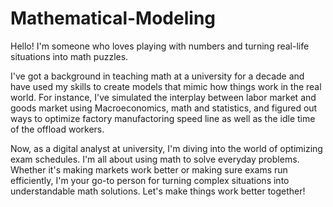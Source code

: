 # Mathematical-Modeling
Hello! I'm someone who loves playing with numbers and turning real-life situations into math puzzles. 

I've got a background in teaching math at a university for a decade and have used my skills to create models that mimic how things work in the real world. For instance, I've simulated the interplay between labor market and goods market using Macroeconomics, math and statistics, and figured out ways to optimize factory manufactoring speed line as well as the idle time of the offload workers.

Now, as a digital analyst at university, I'm diving into the world of optimizing exam schedules. I'm all about using math to solve everyday problems. Whether it's making markets work better or making sure exams run efficiently, I'm your go-to person for turning complex situations into understandable math solutions. Let's make things work better together!






